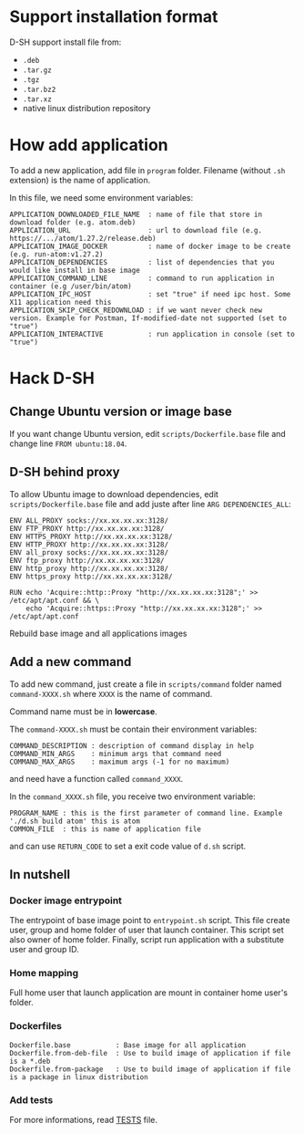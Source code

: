# Support installation format

D-SH support install file from:
 * `.deb`
 * `.tar.gz`
 * `.tgz`
 * `.tar.bz2`
 * `.tar.xz`
 * native linux distribution repository

# How add application

To add a new application, add file in `program` folder. Filename (without `.sh`
extension) is the name of application.

In this file, we need some environment variables:
```
APPLICATION_DOWNLOADED_FILE_NAME  : name of file that store in download folder (e.g. atom.deb)
APPLICATION_URL                   : url to download file (e.g. https://.../atom/1.27.2/release.deb)
APPLICATION_IMAGE_DOCKER          : name of docker image to be create (e.g. run-atom:v1.27.2)
APPLICATION_DEPENDENCIES          : list of dependencies that you would like install in base image
APPLICATION_COMMAND_LINE          : command to run application in container (e.g /user/bin/atom)
APPLICATION_IPC_HOST              : set "true" if need ipc host. Some X11 application need this
APPLICATION_SKIP_CHECK_REDOWNLOAD : if we want never check new version. Example for Postman, If-modified-date not supported (set to "true")
APPLICATION_INTERACTIVE           : run application in console (set to "true")
```

# Hack D-SH

## Change Ubuntu version or image base

If you want change Ubuntu version, edit `scripts/Dockerfile.base` file and
change line `FROM ubuntu:18.04`.

## D-SH behind proxy

To allow Ubuntu image to download dependencies, edit `scripts/Dockerfile.base`
file and add juste after line `ARG DEPENDENCIES_ALL`:
```
ENV ALL_PROXY socks://xx.xx.xx.xx:3128/
ENV FTP_PROXY http://xx.xx.xx.xx:3128/
ENV HTTPS_PROXY http://xx.xx.xx.xx:3128/
ENV HTTP_PROXY http://xx.xx.xx.xx:3128/
ENV all_proxy socks://xx.xx.xx.xx:3128/
ENV ftp_proxy http://xx.xx.xx.xx:3128/
ENV http_proxy http://xx.xx.xx.xx:3128/
ENV https_proxy http://xx.xx.xx.xx:3128/

RUN echo 'Acquire::http::Proxy "http://xx.xx.xx.xx:3128";' >> /etc/apt/apt.conf && \
    echo 'Acquire::https::Proxy "http://xx.xx.xx.xx:3128";' >> /etc/apt/apt.conf
```

Rebuild base image and all applications images

## Add a new command

To add new command, just create a file in `scripts/command` folder
named `command-XXXX.sh` where `XXXX` is the name of command.

Command name must be in **lowercase**.

The `command-XXXX.sh` must be contain their environment variables:
```
COMMAND_DESCRIPTION : description of command display in help
COMMAND_MIN_ARGS    : minimum args that command need
COMMAND_MAX_ARGS    : maximum args (-1 for no maximum)
```

and need have a function called `command_XXXX`.

In the `command_XXXX.sh` file, you receive two environment variable:
```
PROGRAM_NAME : this is the first parameter of command line. Example './d.sh build atom' this is atom
COMMON_FILE  : this is name of application file
```

and can use `RETURN_CODE` to set a exit code value of `d.sh` script.


## In nutshell

### Docker image entrypoint

The entrypoint of base image point to `entrypoint.sh` script. This file create
user, group and home folder of user that launch container. This script set also
owner of home folder. Finally, script run application with a substitute user and
group ID.

### Home mapping

Full home user that launch application are mount in container home user's folder.

### Dockerfiles

```
Dockerfile.base           : Base image for all application
Dockerfile.from-deb-file  : Use to build image of application if file is a *.deb
Dockerfile.from-package   : Use to build image of application if file is a package in linux distribution
```

### Add tests

For more informations, read [TESTS](TESTS.md) file.

